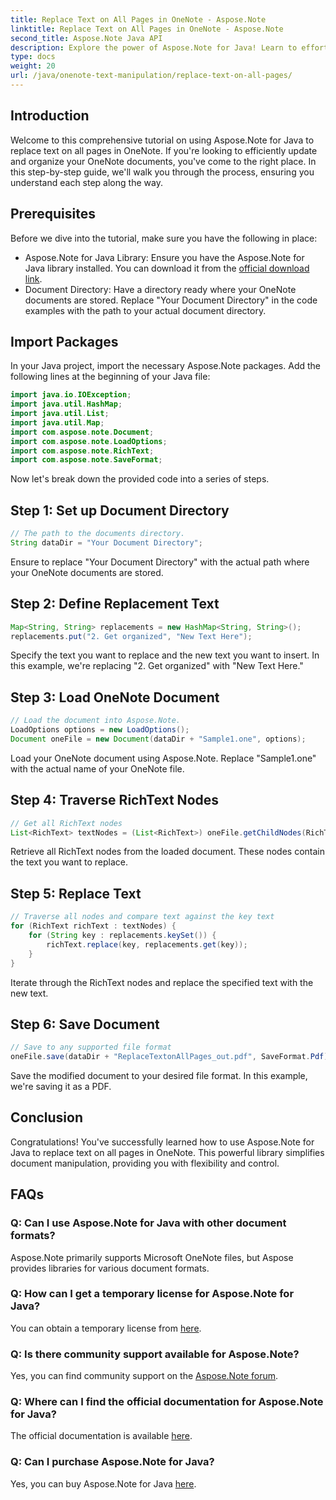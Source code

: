 ```yaml
---
title: Replace Text on All Pages in OneNote - Aspose.Note
linktitle: Replace Text on All Pages in OneNote - Aspose.Note
second_title: Aspose.Note Java API
description: Explore the power of Aspose.Note for Java! Learn to effortlessly replace text on all pages in OneNote. Follow our step-by-step guide for seamless document manipulation.
type: docs
weight: 20
url: /java/onenote-text-manipulation/replace-text-on-all-pages/
---
```

## Introduction
Welcome to this comprehensive tutorial on using Aspose.Note for Java to replace text on all pages in OneNote. If you're looking to efficiently update and organize your OneNote documents, you've come to the right place. In this step-by-step guide, we'll walk you through the process, ensuring you understand each step along the way.
## Prerequisites
Before we dive into the tutorial, make sure you have the following in place:
- Aspose.Note for Java Library: Ensure you have the Aspose.Note for Java library installed. You can download it from the [official download link](https://releases.aspose.com/note/java/).
- Document Directory: Have a directory ready where your OneNote documents are stored. Replace "Your Document Directory" in the code examples with the path to your actual document directory.
## Import Packages
In your Java project, import the necessary Aspose.Note packages. Add the following lines at the beginning of your Java file:
```java
import java.io.IOException;
import java.util.HashMap;
import java.util.List;
import java.util.Map;
import com.aspose.note.Document;
import com.aspose.note.LoadOptions;
import com.aspose.note.RichText;
import com.aspose.note.SaveFormat;
```
Now let's break down the provided code into a series of steps.
## Step 1: Set up Document Directory
```java
// The path to the documents directory.
String dataDir = "Your Document Directory";
```
Ensure to replace "Your Document Directory" with the actual path where your OneNote documents are stored.
## Step 2: Define Replacement Text
```java
Map<String, String> replacements = new HashMap<String, String>();
replacements.put("2. Get organized", "New Text Here");
```
Specify the text you want to replace and the new text you want to insert. In this example, we're replacing "2. Get organized" with "New Text Here."
## Step 3: Load OneNote Document
```java
// Load the document into Aspose.Note.
LoadOptions options = new LoadOptions();
Document oneFile = new Document(dataDir + "Sample1.one", options);
```
Load your OneNote document using Aspose.Note. Replace "Sample1.one" with the actual name of your OneNote file.
## Step 4: Traverse RichText Nodes
```java
// Get all RichText nodes
List<RichText> textNodes = (List<RichText>) oneFile.getChildNodes(RichText.class);
```
Retrieve all RichText nodes from the loaded document. These nodes contain the text you want to replace.
## Step 5: Replace Text
```java
// Traverse all nodes and compare text against the key text
for (RichText richText : textNodes) {
    for (String key : replacements.keySet()) {
        richText.replace(key, replacements.get(key));
    }
}
```
Iterate through the RichText nodes and replace the specified text with the new text.
## Step 6: Save Document
```java
// Save to any supported file format
oneFile.save(dataDir + "ReplaceTextonAllPages_out.pdf", SaveFormat.Pdf);
```
Save the modified document to your desired file format. In this example, we're saving it as a PDF.
## Conclusion
Congratulations! You've successfully learned how to use Aspose.Note for Java to replace text on all pages in OneNote. This powerful library simplifies document manipulation, providing you with flexibility and control.
## FAQs
### Q: Can I use Aspose.Note for Java with other document formats?
Aspose.Note primarily supports Microsoft OneNote files, but Aspose provides libraries for various document formats.
### Q: How can I get a temporary license for Aspose.Note for Java?
You can obtain a temporary license from [here](https://purchase.aspose.com/temporary-license/).
### Q: Is there community support available for Aspose.Note?
Yes, you can find community support on the [Aspose.Note forum](https://forum.aspose.com/c/note/28).
### Q: Where can I find the official documentation for Aspose.Note for Java?
The official documentation is available [here](https://reference.aspose.com/note/java/).
### Q: Can I purchase Aspose.Note for Java? 
Yes, you can buy Aspose.Note for Java [here](https://purchase.aspose.com/buy).
